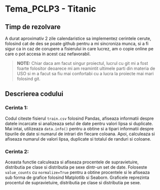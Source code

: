 # Tema_PCLP3 - Titanic

## Timp de rezolvare

A durat aproximativ 2 zile calendaristice sa implementez cerintele cerute,
folosind cat de des se poate github pentru a mi sincroniza munca, si a fi sigur
ca in caz de corupere a fisierului in care lucrez, am o copie online pe care
o pot accesa in acest caz nefavorabil.

> **NOTE:** Chiar daca am facut singur proiectul, lucrul cu git mi a fost foarte
folositor deoarece mi am reamintit ultimele parti din materia de USO si m a 
facut sa fiu mai confortabi cu a lucra la proiecte mai mari folosind git.

## Descrierea codului

### Cerinta 1:

Codul citeste fisierul ```train.csv``` folosind Pandas, afiseaza informatii despre 
datele incarcate si analizeaza setul de date pentru valori lipsa si duplicate. 
Mai intai, utilizeaza `data.info()` pentru a obtine si a tipari informatii despre 
tipurile de date si numarul de intrari din fiecare coloana. Apoi, calculeaza si 
afiseaza numarul de valori lipsa, duplicate si totalul de randuri si coloane.

### Cerinta 2:

Aceasta functie calculeaza si afiseaza procentele de supravietuire, distributia 
pe clase si distributia pe sexe dintr-un set de date. Foloseste `value_counts` 
cu `normalize=True` pentru a obtine procentele si le afiseaza sub forma de 
grafice folosind Matplotlib si Seaborn. Graficele reprezinta procentul de 
supravietuire, distributia pe clase si distributia pe sexe.

